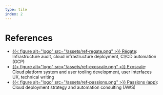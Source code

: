 ```yaml
---
type: tile
index: 2
---
```


# References

* [{{< figure alt="logo" src="/assets/ref-regate.png" >}}
  Régate](https://www.regate.io/): Infrastructure audit, cloud
  infrastructure deployment, CI/CD automation (GCP)
* [{{< figure alt="logo" src="/assets/ref-exoscale.png" >}}
  Exoscale](https://www.exoscale.com/): Cloud platform system and user tooling
  development, user interfaces UX, technical writing
* [{{< figure alt="logo" src="/assets/ref-passions.png" >}}
  Passions (app)](https://www.passions-app.com/): Cloud deployment strategy and
  automation consulting (AWS)
